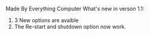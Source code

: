 Made By Everything Computer
What's new in verson 1.1:
1. 3 New options are avaible
2. The Re-start and shutdown option now work.
